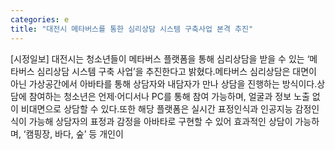 ```yaml
---
categories: e
title: "대전시 메타버스를 통한 심리상담 시스템 구축사업 본격 추진"
---
```

[시정일보] 대전시는 청소년들이 메타버스 플랫폼을 통해 심리상담을 받을 수 있는 ‘메타버스 심리상담 시스템 구축 사업’을 추진한다고 밝혔다.메타버스 심리상담은 대면이 아닌 가상공간에서 아바타를 통해 상담자와 내담자가 만나 상담을 진행하는 방식이다.상담에 참여하는 청소년은 언제·어디서나 PC를 통해 참여 가능하며, 얼굴과 정보 노출 없이 비대면으로 상담할 수 있다.또한 해당 플랫폼은 실시간 표정인식과 인공지능 감정인식이 가능해 상담자의 표정과 감정을 아바타로 구현할 수 있어 효과적인 상담이 가능하며, ‘캠핑장, 바다, 숲’ 등 개인이